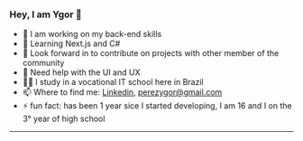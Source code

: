 ### Hey, I am Ygor 👋

- 🔭 I am working on my back-end skills
- 🌱 Learning Next.js and C#
- 👯 Look forward in to contribute on projects with other member of the community
- 🤔 Need help with the UI and UX
- 👨‍🎓 I study in a vocational IT school here in Brazil
- 📫 Where to find me: [Linkedin](https://www.linkedin.com/in/ygor-perez-de-oliveira/), perezygor@gmail.com
- ⚡ fun fact: has been 1 year sice I started developing, I am 16 and I on the 3° year of high school
---
 

